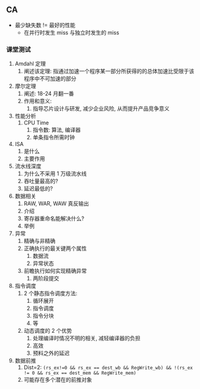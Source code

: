 ## CA
- 最少缺失数 != 最好的性能
	- 在并行时发生 miss 与独立时发生的 miss

### 课堂测试
1. Amdahl 定理
	1. 阐述该定理: 指通过加速一个程序某一部分所获得的的总体加速比受限于该程序中不可加速的部分
2. 摩尔定理
	1. 阐述: 18-24 月翻一番
	2. 作用和意义:
		1. 指导芯片设计与研发, 减少企业风险, 从而提升产品竞争意义
3. 性能分析
	1. CPU Time
		1. 指令数: 算法, 编译器
		2. 单条指令所需时钟
4. ISA
	1. 是什么
	2. 主要作用
5. 流水线深度
	1. 为什么不采用 1 万级流水线
	2. 吞吐量最高的?
	3. 延迟最低的?
6. 数据相关
	1. RAW, WAR, WAW 真反输出
	2. 介绍
	3. 寄存器重命名能解决什么?
	4. 举例
7. 异常
	1. 精确与非精确
	2. 正确执行的最关键两个属性
		1. 数据流
		2. 异常状态
	3. 前瞻执行如何实现精确异常
		1. 两阶段提交
8. 指令调度
	1. 2 个静态指令调度方法: 
		1. 循环展开
		2. 指令调度
		3. 指令分块
		4. 等
	2. 动态调度的 2 个优势
		1. 处理编译时情况不明的相关, 减轻编译器的负担
		2. 高效
		3. 预料之外的延迟
9. 数据前推
	1. Dist=2: `(rs_ex!=0 && rs_ex == dest_wb && RegWrite_wb) && !(rs_ex != 0 && rs_ex == dest_mem && RegWrite_mem)`
	2. 可能存在多个潜在的前推对象